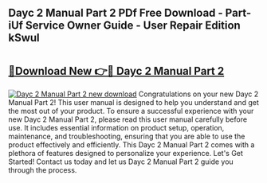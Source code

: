 ## Dayc 2 Manual Part 2 PDf Free Download - Part-iUf Service Owner Guide - User Repair Edition kSwul

# <h2><a href="http://bc39790.oget.top/?id=Dayc+2+Manual+Part+2">🔗Download New 👉🔴 Dayc 2 Manual Part 2</a></h2>

[![Dayc 2 Manual Part 2 new download](https://i.imgur.com/5g1atiW.png)](http://bc39790.oget.top/?id=Dayc+2+Manual+Part+2)
Congratulations on your new Dayc 2 Manual Part 2! This user manual is designed to help you understand and get the most out of your product. To ensure a successful experience with your new Dayc 2 Manual Part 2, please read this user manual carefully before use. It includes essential information on product setup, operation, maintenance, and troubleshooting, ensuring that you are able to use the product effectively and efficiently. This Dayc 2 Manual Part 2 comes with a plethora of features designed to personalize your experience. Let's Get Started! Contact us today and let us Dayc 2 Manual Part 2 guide you through the process.
